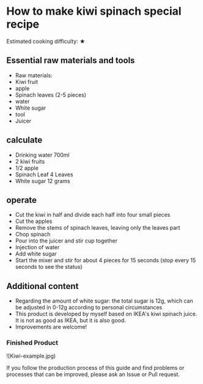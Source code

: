 # How to make kiwi spinach special recipe

Estimated cooking difficulty: ★

## Essential raw materials and tools

- Raw materials:
- Kiwi fruit
- apple
- Spinach leaves (2-5 pieces)
- water
- White sugar
- tool
- Juicer

## calculate

- Drinking water 700ml
- 2 kiwi fruits
- 1/2 apple
- Spinach Leaf 4 Leaves
- White sugar 12 grams

## operate

- Cut the kiwi in half and divide each half into four small pieces
- Cut the apples
- Remove the stems of spinach leaves, leaving only the leaves part
- Chop spinach
- Pour into the juicer and stir cup together
- Injection of water
- Add white sugar
- Start the mixer and stir for about 4 pieces for 15 seconds (stop every 15 seconds to see the status)

## Additional content

- Regarding the amount of white sugar: the total sugar is 12g, which can be adjusted in 0-12g according to personal circumstances
- This product is developed by myself based on IKEA's kiwi spinach juice. It is not as good as IKEA, but it is also good.
- Improvements are welcome!

### Finished Product

![Kiwi-example.jpg)

If you follow the production process of this guide and find problems or processes that can be improved, please ask an Issue or Pull request.
